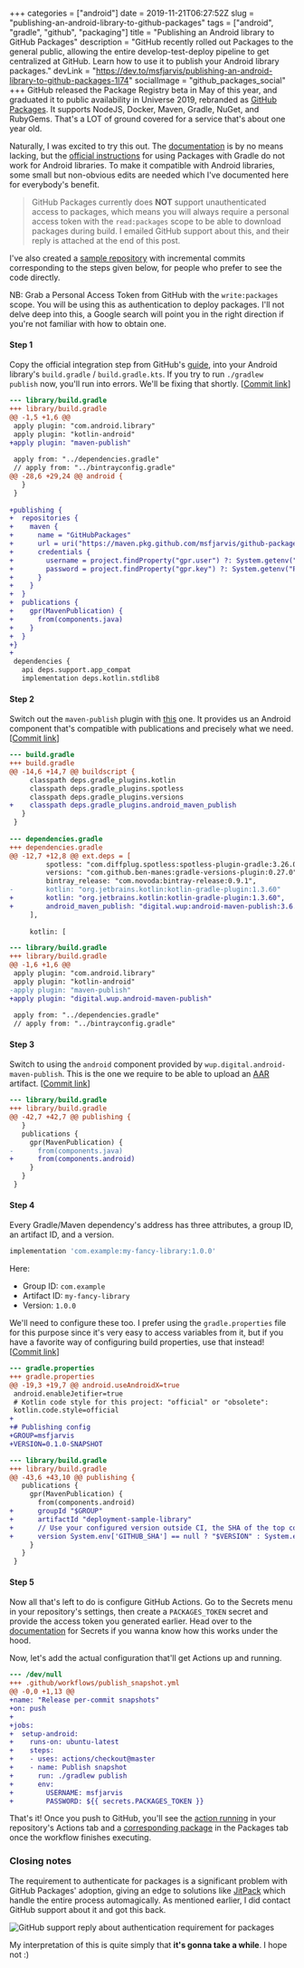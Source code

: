 +++
categories = ["android"]
date = 2019-11-21T06:27:52Z
slug = "publishing-an-android-library-to-github-packages"
tags = ["android", "gradle", "github", "packaging"]
title = "Publishing an Android library to GitHub Packages"
description = "GitHub recently rolled out Packages to the general public, allowing the entire develop-test-deploy pipeline to get centralized at GitHub. Learn how to use it to publish your Android library packages."
devLink = "https://dev.to/msfjarvis/publishing-an-android-library-to-github-packages-1l74"
socialImage = "github_packages_social"
+++
GitHub released the Package Registry beta in May of this year, and graduated it to public availability in Universe 2019, rebranded as [GitHub Packages](https://github.com/features/packages "GitHub Packages"). It supports NodeJS, Docker, Maven, Gradle, NuGet, and RubyGems. That's a LOT of ground covered for a service that's about one year old.

Naturally, I was excited to try this out. The [documentation](https://help.github.com/en/github/managing-packages-with-github-packages/about-github-packages) is by no means lacking, but the [official instructions](https://help.github.com/en/github/managing-packages-with-github-packages/configuring-gradle-for-use-with-github-packages) for using Packages with Gradle do not work for Android libraries. To make it compatible with Android libraries, some small but non-obvious edits are needed which I've documented here for everybody's benefit.

> GitHub Packages currently does **NOT** support unauthenticated access to packages, which means you will always require a personal access token with the `read:packages` scope to be able to download packages during build. I emailed GitHub support about this, and their reply is attached at the end of this post.

I've also created a [sample repository](https://github.com/msfjarvis/github-packages-deployment-sample/) with incremental commits corresponding to the steps given below, for people who prefer to see the code directly.

NB: Grab a Personal Access Token from GitHub with the `write:packages` scope. You will be using this as authentication to deploy packages. I'll not delve deep into this, a Google search will point you in the right direction if you're not familiar with how to obtain one.

#### Step 1

Copy the official integration step from GitHub's [guide](https://help.github.com/en/github/managing-packages-with-github-packages/configuring-gradle-for-use-with-github-packages#authenticating-with-a-personal-access-token), into your Android library's `build.gradle` / `build.gradle.kts`. If you try to run `./gradlew publish` now, you'll run into errors. We'll be fixing that shortly. \[[Commit link](https://github.com/msfjarvis/github-packages-deployment-sample/commit/d69235577a1d4345cecb364a3a3d366bf894c5a6)\]

```diff
--- library/build.gradle
+++ library/build.gradle
@@ -1,5 +1,6 @@
 apply plugin: "com.android.library"
 apply plugin: "kotlin-android"
+apply plugin: "maven-publish"
 
 apply from: "../dependencies.gradle"
 // apply from: "../bintrayconfig.gradle"
@@ -28,6 +29,24 @@ android {
   }
 }
 
+publishing {
+  repositories {
+    maven {
+      name = "GitHubPackages"
+      url = uri("https://maven.pkg.github.com/msfjarvis/github-packages-deployment-sample")
+      credentials {
+        username = project.findProperty("gpr.user") ?: System.getenv("USERNAME")
+        password = project.findProperty("gpr.key") ?: System.getenv("PASSWORD")
+      }
+    }
+  }
+  publications {
+    gpr(MavenPublication) {
+      from(components.java)
+    }
+  }
+}
+
 dependencies {
   api deps.support.app_compat
   implementation deps.kotlin.stdlib8
```

#### Step 2

Switch out the `maven-publish` plugin with [this](https://github.com/wupdigital/android-maven-publish) one. It provides us an Android component that's compatible with publications and precisely what we need. \[[Commit link](https://github.com/msfjarvis/github-packages-deployment-sample/commit/1452c4a0c15d394b73dc3384f02834788dfe1bda)\]

```diff
--- build.gradle
+++ build.gradle
@@ -14,6 +14,7 @@ buildscript {
     classpath deps.gradle_plugins.kotlin
     classpath deps.gradle_plugins.spotless
     classpath deps.gradle_plugins.versions
+    classpath deps.gradle_plugins.android_maven_publish
   }
 }
 
--- dependencies.gradle
+++ dependencies.gradle
@@ -12,7 +12,8 @@ ext.deps = [
         spotless: "com.diffplug.spotless:spotless-plugin-gradle:3.26.0",
         versions: "com.github.ben-manes:gradle-versions-plugin:0.27.0",
         bintray_release: "com.novoda:bintray-release:0.9.1",
-        kotlin: "org.jetbrains.kotlin:kotlin-gradle-plugin:1.3.60"
+        kotlin: "org.jetbrains.kotlin:kotlin-gradle-plugin:1.3.60",
+        android_maven_publish: "digital.wup:android-maven-publish:3.6.2"
     ],
 
     kotlin: [

--- library/build.gradle
+++ library/build.gradle
@@ -1,6 +1,6 @@
 apply plugin: "com.android.library"
 apply plugin: "kotlin-android"
-apply plugin: "maven-publish"
+apply plugin: "digital.wup.android-maven-publish"
 
 apply from: "../dependencies.gradle"
 // apply from: "../bintrayconfig.gradle"
```

#### Step 3

Switch to using the `android` component provided by `wup.digital.android-maven-publish`. This is the one we require to be able to upload an [AAR](https://developer.android.com/studio/projects/android-library) artifact. \[[Commit link](https://github.com/msfjarvis/github-packages-deployment-sample/commit/7cc6fcd6ffa5774433bce76ac6929435dbbb77cc)\]

```diff
--- library/build.gradle
+++ library/build.gradle
@@ -42,7 +42,7 @@ publishing {
   }
   publications {
     gpr(MavenPublication) {
-      from(components.java)
+      from(components.android)
     }
   }
 }
```

#### Step 4

Every Gradle/Maven dependency's address has three attributes, a group ID, an artifact ID, and a version.

```groovy
implementation 'com.example:my-fancy-library:1.0.0'
```

Here:

* Group ID: `com.example`
* Artifact ID: `my-fancy-library`
* Version: `1.0.0`

We'll need to configure these too. I prefer using the `gradle.properties` file for this purpose since it's very easy to access variables from it, but if you have a favorite way of configuring build properties, use that instead! \[[Commit link](https://github.com/msfjarvis/github-packages-deployment-sample/commit/cee74a5e0b3b76d1d7a2d4eb9636d80fb1db49d6)\]

```diff
--- gradle.properties
+++ gradle.properties
@@ -19,3 +19,7 @@ android.useAndroidX=true
 android.enableJetifier=true
 # Kotlin code style for this project: "official" or "obsolete":
 kotlin.code.style=official
+
+# Publishing config
+GROUP=msfjarvis
+VERSION=0.1.0-SNAPSHOT

--- library/build.gradle
+++ library/build.gradle
@@ -43,6 +43,10 @@ publishing {
   publications {
     gpr(MavenPublication) {
       from(components.android)
+      groupId "$GROUP"
+      artifactId "deployment-sample-library"
+      // Use your configured version outside CI, the SHA of the top commit inside.
+      version System.env['GITHUB_SHA'] == null ? "$VERSION" : System.env['GITHUB_SHA']
     }
   }
 }
```

#### Step 5

Now all that's left to do is configure GitHub Actions. Go to the Secrets menu in your repository's settings, then create a `PACKAGES_TOKEN` secret and provide the access token you generated earlier. Head over to the [documentation](https://help.github.com/en/actions/automating-your-workflow-with-github-actions/creating-and-using-encrypted-secrets#creating-encrypted-secrets) for Secrets if you wanna know how this works under the hood.

Now, let's add the actual configuration that'll get Actions up and running.

```diff
--- /dev/null
+++ .github/workflows/publish_snapshot.yml
@@ -0,0 +1,13 @@
+name: "Release per-commit snapshots"
+on: push
+
+jobs:
+  setup-android:
+    runs-on: ubuntu-latest
+    steps:
+    - uses: actions/checkout@master
+    - name: Publish snapshot
+      run: ./gradlew publish
+      env:
+        USERNAME: msfjarvis
+        PASSWORD: ${{ secrets.PACKAGES_TOKEN }}
```

That's it! Once you push to GitHub, you'll see the [action running](https://github.com/msfjarvis/github-packages-deployment-sample/commit/42e1f6609bf9f2abe8e181296a57d86df648b4d4/checks?check_suite_id=322323808) in your repository's Actions tab and a [corresponding package](https://github.com/msfjarvis/github-packages-deployment-sample/packages/60429) in the Packages tab once the workflow finishes executing.

### Closing notes

The requirement to authenticate for packages is a significant problem with GitHub Packages' adoption, giving an edge to solutions like [JitPack](https://jitpack.io) which handle the entire process automagically. As mentioned earlier, I did contact GitHub support about it and got this back.

![GitHub support reply about authentication requirement for packages](/uploads/github_packages_support_response.png)

My interpretation of this is quite simply that **it's gonna take a while**. I hope not :)